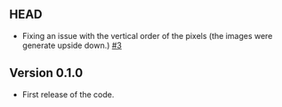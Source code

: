 ## HEAD

- Fixing an issue with the vertical order of the pixels (the images were generate upside down.) [#3](https://github.com/DanieleZambetti97/ProjectMoana/issues/3)

## Version 0.1.0

- First release of the code.


